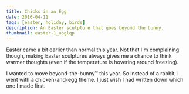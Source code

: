 ```yaml
---
title: Chicks in an Egg
date: 2016-04-11
tags: [easter, holiday, birds]
description: An Easter sculpture that goes beyond the bunny.
thumbnail: easter-1_aoglqp
---
```


Easter came a bit earlier than normal this year. Not that I'm complaining though, making Easter sculptures always gives me a chance to think warmer thoughts (even if the temperature is hovering around freezing).

I wanted to move beyond-the-bunny™ this year. So instead of a rabbit, I went with a chicken-and-egg theme. I just wish I had written down which one I made first.
